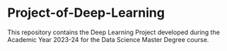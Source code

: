 # Project-of-Deep-Learning
This repository contains the Deep Learning Project developed during the Academic Year 2023-24 for the Data Science Master Degree course.
